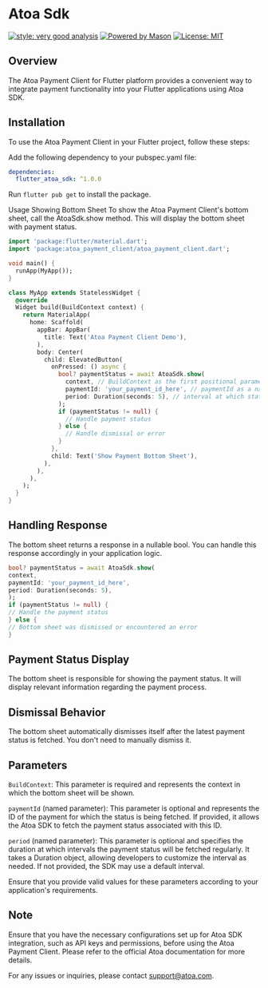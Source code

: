 # Atoa Sdk

[![style: very good analysis][very_good_analysis_badge]][very_good_analysis_link]
[![Powered by Mason](https://img.shields.io/endpoint?url=https%3A%2F%2Ftinyurl.com%2Fmason-badge)](https://github.com/felangel/mason)
[![License: MIT][license_badge]][license_link]

## Overview
The Atoa Payment Client for Flutter platform provides a convenient way to integrate payment functionality into your Flutter applications using Atoa SDK.

## Installation
To use the Atoa Payment Client in your Flutter project, follow these steps:

Add the following dependency to your pubspec.yaml file:

```yaml
dependencies:
  flutter_atoa_sdk: ^1.0.0
```

Run `flutter pub get` to install the package.

Usage
Showing Bottom Sheet
To show the Atoa Payment Client's bottom sheet, call the AtoaSdk.show method. This will display the bottom sheet with payment status.

```dart
import 'package:flutter/material.dart';
import 'package:atoa_payment_client/atoa_payment_client.dart';

void main() {
  runApp(MyApp());
}

class MyApp extends StatelessWidget {
  @override
  Widget build(BuildContext context) {
    return MaterialApp(
      home: Scaffold(
        appBar: AppBar(
          title: Text('Atoa Payment Client Demo'),
        ),
        body: Center(
          child: ElevatedButton(
            onPressed: () async {
              bool? paymentStatus = await AtoaSdk.show(
                context, // BuildContext as the first positional parameter
                paymentId: 'your_payment_id_here', // paymentId as a named parameter
                period: Duration(seconds: 5), // interval at which status will be fetched
              );
              if (paymentStatus != null) {
                // Handle payment status
              } else {
                // Handle dismissal or error
              }
            },
            child: Text('Show Payment Bottom Sheet'),
          ),
        ),
      ),
    );
  }
}
```

## Handling Response
The bottom sheet returns a response in a nullable bool. You can handle this response accordingly in your application logic.

```dart
bool? paymentStatus = await AtoaSdk.show(
context,
paymentId: 'your_payment_id_here',
period: Duration(seconds: 5),
);
if (paymentStatus != null) {
// Handle the payment status
} else {
// Bottom sheet was dismissed or encountered an error
}
```

## Payment Status Display
The bottom sheet is responsible for showing the payment status. It will display relevant information regarding the payment process.

## Dismissal Behavior
The bottom sheet automatically dismisses itself after the latest payment status is fetched. You don't need to manually dismiss it.

## Parameters
`BuildContext`: This parameter is required and represents the context in which the bottom sheet will be shown.

`paymentId` (named parameter): This parameter is optional and represents the ID of the payment for which the status is being fetched. If provided, it allows the Atoa SDK to fetch the payment status associated with this ID.

`period` (named parameter): This parameter is optional and specifies the duration at which intervals the payment status will be fetched regularly. It takes a Duration object, allowing developers to customize the interval as needed. If not provided, the SDK may use a default interval.

Ensure that you provide valid values for these parameters according to your application's requirements.

## Note
Ensure that you have the necessary configurations set up for Atoa SDK integration, such as API keys and permissions, before using the Atoa Payment Client. Please refer to the official Atoa documentation for more details.

For any issues or inquiries, please contact support@atoa.com.

[very_good_analysis_link]: https://pub.dev/packages/very_good_analysis
[very_good_analysis_badge]: https://img.shields.io/badge/style-very_good_analysis-B22C89.svg
[license_badge]: https://img.shields.io/badge/license-MIT-blue.svg
[license_link]: https://opensource.org/licenses/MIT
